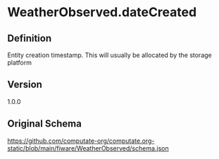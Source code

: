 # WeatherObserved.dateCreated

## Definition
Entity creation timestamp. This will usually be allocated by the storage platform

## Version
1.0.0

## Original Schema
https://github.com/computate-org/computate.org-static/blob/main/fiware/WeatherObserved/schema.json
